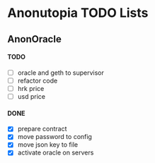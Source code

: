 # Anonutopia TODO Lists

## AnonOracle

#### TODO

- [ ] oracle and geth to supervisor
- [ ] refactor code
- [ ] hrk price
- [ ] usd price

#### DONE

- [x] prepare contract
- [x] move password to config
- [x] move json key to file
- [x] activate oracle on servers
